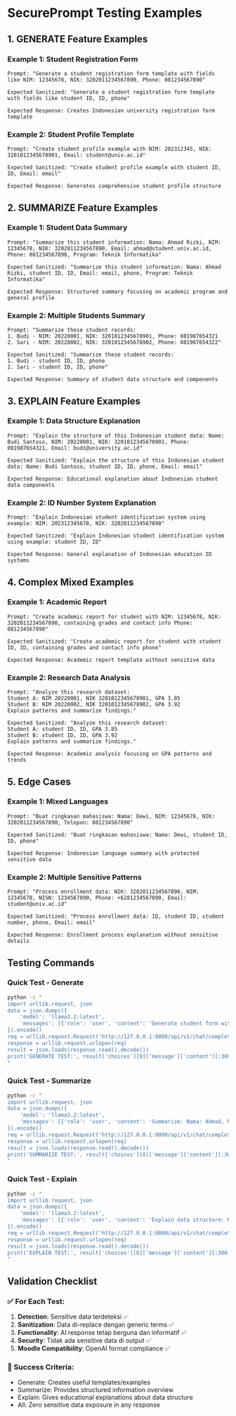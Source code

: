 # SecurePrompt Testing Examples

## 1. GENERATE Feature Examples

### Example 1: Student Registration Form
```
Prompt: "Generate a student registration form template with fields like NIM: 12345678, NIK: 3202011234567890, Phone: 081234567890"

Expected Sanitized: "Generate a student registration form template with fields like student ID, ID, phone"

Expected Response: Creates Indonesian university registration form template
```

### Example 2: Student Profile Template  
```
Prompt: "Create student profile example with NIM: 202312345, NIK: 3201012345678901, Email: student@univ.ac.id"

Expected Sanitized: "Create student profile example with student ID, ID, Email: email"

Expected Response: Generates comprehensive student profile structure
```

## 2. SUMMARIZE Feature Examples

### Example 1: Student Data Summary
```
Prompt: "Summarize this student information: Nama: Ahmad Rizki, NIM: 12345678, NIK: 3202011234567890, Email: ahmad@student.univ.ac.id, Phone: 081234567890, Program: Teknik Informatika"

Expected Sanitized: "Summarize this student information: Nama: Ahmad Rizki, student ID, ID, Email: email, phone, Program: Teknik Informatika"

Expected Response: Structured summary focusing on academic program and general profile
```

### Example 2: Multiple Students Summary
```
Prompt: "Summarize these student records:
1. Budi - NIM: 20220001, NIK: 3201012345678901, Phone: 081987654321
2. Sari - NIM: 20220002, NIK: 3201012345678902, Phone: 081987654322"

Expected Sanitized: "Summarize these student records:
1. Budi - student ID, ID, phone
2. Sari - student ID, ID, phone"

Expected Response: Summary of student data structure and components
```

## 3. EXPLAIN Feature Examples

### Example 1: Data Structure Explanation
```
Prompt: "Explain the structure of this Indonesian student data: Name: Budi Santoso, NIM: 20220001, NIK: 3201012345678901, Phone: 081987654321, Email: budi@university.ac.id"

Expected Sanitized: "Explain the structure of this Indonesian student data: Name: Budi Santoso, student ID, ID, phone, Email: email"

Expected Response: Educational explanation about Indonesian student data components
```

### Example 2: ID Number System Explanation
```
Prompt: "Explain Indonesian student identification system using example: NIM: 202312345678, NIK: 3202011234567890"

Expected Sanitized: "Explain Indonesian student identification system using example: student ID, ID"

Expected Response: General explanation of Indonesian education ID systems
```

## 4. Complex Mixed Examples

### Example 1: Academic Report
```
Prompt: "Create academic report for student with NIM: 12345678, NIK: 3202011234567890, containing grades and contact info Phone: 081234567890"

Expected Sanitized: "Create academic report for student with student ID, ID, containing grades and contact info phone"

Expected Response: Academic report template without sensitive data
```

### Example 2: Research Data Analysis
```
Prompt: "Analyze this research dataset:
Student A: NIM 20220001, NIK 3201012345678901, GPA 3.85
Student B: NIM 20220002, NIK 3201012345678902, GPA 3.92
Explain patterns and summarize findings."

Expected Sanitized: "Analyze this research dataset:
Student A: student ID, ID, GPA 3.85
Student B: student ID, ID, GPA 3.92
Explain patterns and summarize findings."

Expected Response: Academic analysis focusing on GPA patterns and trends
```

## 5. Edge Cases

### Example 1: Mixed Languages
```
Prompt: "Buat ringkasan mahasiswa: Nama: Dewi, NIM: 12345678, NIK: 3202011234567890, Telepon: 081234567890"

Expected Sanitized: "Buat ringkasan mahasiswa: Nama: Dewi, student ID, ID, phone"

Expected Response: Indonesian language summary with protected sensitive data
```

### Example 2: Multiple Sensitive Patterns
```
Prompt: "Process enrollment data: NIK: 3202011234567890, NIM: 12345678, NISN: 1234567890, Phone: +6281234567890, Email: student@univ.ac.id"

Expected Sanitized: "Process enrollment data: ID, student ID, student number, phone, Email: email"

Expected Response: Enrollment process explanation without sensitive details
```

## Testing Commands

### Quick Test - Generate
```bash
python -c "
import urllib.request, json
data = json.dumps({
    'model': 'llama3.2:latest', 
    'messages': [{'role': 'user', 'content': 'Generate student form with NIM: 12345678, NIK: 3202011234567890'}]
}).encode()
req = urllib.request.Request('http://127.0.0.1:8000/api/v1/chat/completions', data=data, headers={'Content-Type': 'application/json'})
response = urllib.request.urlopen(req)
result = json.loads(response.read().decode())
print('GENERATE TEST:', result['choices'][0]['message']['content'][:300])
"
```

### Quick Test - Summarize  
```bash
python -c "
import urllib.request, json
data = json.dumps({
    'model': 'llama3.2:latest',
    'messages': [{'role': 'user', 'content': 'Summarize: Nama: Ahmad, NIM: 12345678, NIK: 3202011234567890, Phone: 081234567890'}]
}).encode()
req = urllib.request.Request('http://127.0.0.1:8000/api/v1/chat/completions', data=data, headers={'Content-Type': 'application/json'})
response = urllib.request.urlopen(req)
result = json.loads(response.read().decode())
print('SUMMARIZE TEST:', result['choices'][0]['message']['content'][:300])
"
```

### Quick Test - Explain
```bash
python -c "
import urllib.request, json
data = json.dumps({
    'model': 'llama3.2:latest',
    'messages': [{'role': 'user', 'content': 'Explain data structure: NIM: 20220001, NIK: 3201012345678901, Phone: 081987654321'}]
}).encode()
req = urllib.request.Request('http://127.0.0.1:8000/api/v1/chat/completions', data=data, headers={'Content-Type': 'application/json'})
response = urllib.request.urlopen(req)
result = json.loads(response.read().decode())
print('EXPLAIN TEST:', result['choices'][0]['message']['content'][:300])
"
```

## Validation Checklist

### ✅ For Each Test:
1. **Detection**: Sensitive data terdeteksi ✅
2. **Sanitization**: Data di-replace dengan generic terms ✅  
3. **Functionality**: AI response tetap berguna dan informatif ✅
4. **Security**: Tidak ada sensitive data di output ✅
5. **Moodle Compatibility**: OpenAI format compliance ✅

### 🎯 Success Criteria:
- Generate: Creates useful templates/examples
- Summarize: Provides structured information overview  
- Explain: Gives educational explanations about data structure
- All: Zero sensitive data exposure in any response